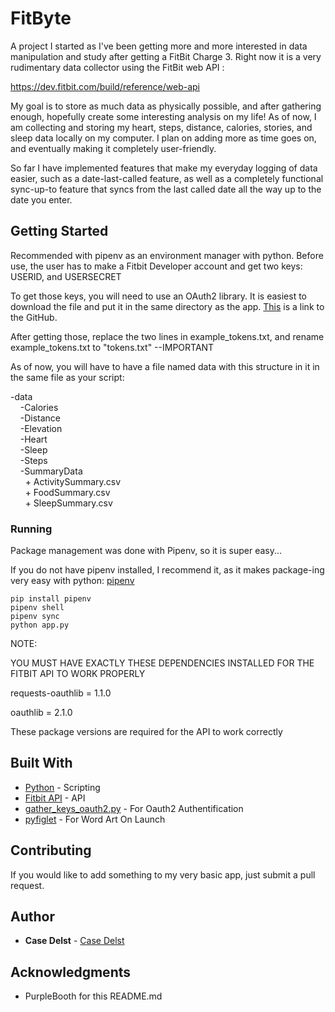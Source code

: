# FitByte

A project I started as I've been getting more and more interested in data manipulation and study after getting a FitBit Charge 3.  Right now it is a very rudimentary data collector using the FitBit web API :

https://dev.fitbit.com/build/reference/web-api

My goal is to store as much data as physically possible, and after gathering enough, hopefully create some interesting analysis on my life!  As of now, I am collecting and storing my heart, steps, distance, calories, stories, and sleep data locally on my computer.  I plan on adding more as time goes on, and eventually making it completely user-friendly.  

So far I have implemented features that make my everyday logging of data easier, such as a date-last-called feature, as well as a completely functional sync-up-to feature that syncs from the last called date all the way up to the date you enter.  

## Getting Started

Recommended with pipenv as an environment manager with python.  Before use, the user has to make a Fitbit Developer account and get two keys:
USERID, and USERSECRET

To get those keys, you will need to use an OAuth2 library.  It is easiest to download the file and put it in the same directory as the app. 
[This](https://github.com/orcasgit/python-fitbit/blob/master/gather_keys_oauth2.py) is a link to the GitHub.  

After getting those, replace the two lines in example_tokens.txt, and rename example_tokens.txt to "tokens.txt" --IMPORTANT

As of now, you will have to have a file named data with this structure in it in the same file as your script:

-data  <br>
&nbsp;&nbsp;&nbsp;&nbsp;-Calories  <br>
&nbsp;&nbsp;&nbsp;&nbsp;-Distance  <br>
&nbsp;&nbsp;&nbsp;&nbsp;-Elevation  <br>
&nbsp;&nbsp;&nbsp;&nbsp;-Heart  <br>
&nbsp;&nbsp;&nbsp;&nbsp;-Sleep  <br>
&nbsp;&nbsp;&nbsp;&nbsp;-Steps  <br>
&nbsp;&nbsp;&nbsp;&nbsp;-SummaryData  
&nbsp;&nbsp;&nbsp;&nbsp;&nbsp;&nbsp;+ ActivitySummary.csv  
&nbsp;&nbsp;&nbsp;&nbsp;&nbsp;&nbsp;+ FoodSummary.csv<br>
&nbsp;&nbsp;&nbsp;&nbsp;&nbsp;&nbsp;+ SleepSummary.csv


### Running

Package management was done with Pipenv, so it is super easy...

If you do not have pipenv installed, I recommend it, as it makes package-ing very easy with python: [pipenv](https://github.com/pypa/pipenv)

```
pip install pipenv
pipenv shell
pipenv sync
python app.py
```

NOTE: 

YOU MUST HAVE EXACTLY THESE DEPENDENCIES INSTALLED FOR THE FITBIT API TO WORK PROPERLY

requests-oauthlib = 1.1.0

oauthlib = 2.1.0

These package versions are required for the API to work correctly

## Built With

* [Python](https://www.python.org) - Scripting
* [Fitbit API](https://github.com/orcasgit/python-fitbit) - API
* [gather_keys_oauth2.py](https://github.com/orcasgit/python-fitbit/blob/master/gather_keys_oauth2.py) - For Oauth2 Authentification
* [pyfiglet](https://www.devdungeon.com/content/create-ascii-art-text-banners-python) - For Word Art On Launch

## Contributing

If you would like to add something to my very basic app, just submit a pull request. 

## Author

* **Case Delst** - [Case Delst](https://github.com/CaseDelst)

## Acknowledgments

* PurpleBooth for this README.md

